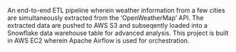 An end-to-end ETL pipeline wherein weather information from a few cities are simultaneously extracted from the ‘OpenWeatherMap’ API. 
The extracted data are pushed to AWS S3 and subseqently loaded into a Snowflake data warehouse table for advanced analysis. This project is built in AWS EC2 wherein Apache Airflow is used for orchestration.
